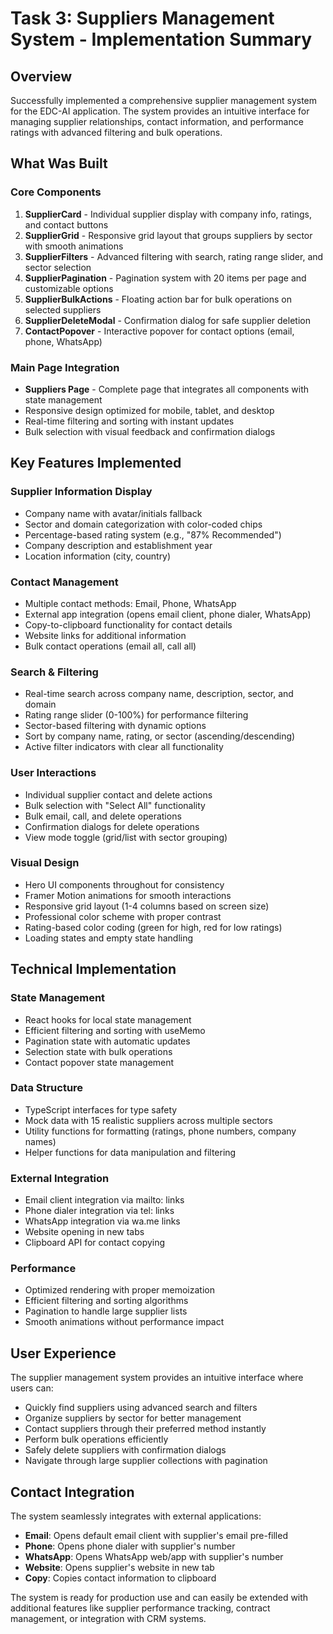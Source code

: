 # Task 3: Suppliers Management System - Implementation Summary

## Overview
Successfully implemented a comprehensive supplier management system for the EDC-AI application. The system provides an intuitive interface for managing supplier relationships, contact information, and performance ratings with advanced filtering and bulk operations.

## What Was Built

### Core Components
1. **SupplierCard** - Individual supplier display with company info, ratings, and contact buttons
2. **SupplierGrid** - Responsive grid layout that groups suppliers by sector with smooth animations
3. **SupplierFilters** - Advanced filtering with search, rating range slider, and sector selection
4. **SupplierPagination** - Pagination system with 20 items per page and customizable options
5. **SupplierBulkActions** - Floating action bar for bulk operations on selected suppliers
6. **SupplierDeleteModal** - Confirmation dialog for safe supplier deletion
7. **ContactPopover** - Interactive popover for contact options (email, phone, WhatsApp)

### Main Page Integration
- **Suppliers Page** - Complete page that integrates all components with state management
- Responsive design optimized for mobile, tablet, and desktop
- Real-time filtering and sorting with instant updates
- Bulk selection with visual feedback and confirmation dialogs

## Key Features Implemented

### Supplier Information Display
- Company name with avatar/initials fallback
- Sector and domain categorization with color-coded chips
- Percentage-based rating system (e.g., "87% Recommended")
- Company description and establishment year
- Location information (city, country)

### Contact Management
- Multiple contact methods: Email, Phone, WhatsApp
- External app integration (opens email client, phone dialer, WhatsApp)
- Copy-to-clipboard functionality for contact details
- Website links for additional information
- Bulk contact operations (email all, call all)

### Search & Filtering
- Real-time search across company name, description, sector, and domain
- Rating range slider (0-100%) for performance filtering
- Sector-based filtering with dynamic options
- Sort by company name, rating, or sector (ascending/descending)
- Active filter indicators with clear all functionality

### User Interactions
- Individual supplier contact and delete actions
- Bulk selection with "Select All" functionality
- Bulk email, call, and delete operations
- Confirmation dialogs for delete operations
- View mode toggle (grid/list with sector grouping)

### Visual Design
- Hero UI components throughout for consistency
- Framer Motion animations for smooth interactions
- Responsive grid layout (1-4 columns based on screen size)
- Professional color scheme with proper contrast
- Rating-based color coding (green for high, red for low ratings)
- Loading states and empty state handling

## Technical Implementation

### State Management
- React hooks for local state management
- Efficient filtering and sorting with useMemo
- Pagination state with automatic updates
- Selection state with bulk operations
- Contact popover state management

### Data Structure
- TypeScript interfaces for type safety
- Mock data with 15 realistic suppliers across multiple sectors
- Utility functions for formatting (ratings, phone numbers, company names)
- Helper functions for data manipulation and filtering

### External Integration
- Email client integration via mailto: links
- Phone dialer integration via tel: links
- WhatsApp integration via wa.me links
- Website opening in new tabs
- Clipboard API for contact copying

### Performance
- Optimized rendering with proper memoization
- Efficient filtering and sorting algorithms
- Pagination to handle large supplier lists
- Smooth animations without performance impact

## User Experience
The supplier management system provides an intuitive interface where users can:
- Quickly find suppliers using advanced search and filters
- Organize suppliers by sector for better management
- Contact suppliers through their preferred method instantly
- Perform bulk operations efficiently
- Safely delete suppliers with confirmation dialogs
- Navigate through large supplier collections with pagination

## Contact Integration
The system seamlessly integrates with external applications:
- **Email**: Opens default email client with supplier's email pre-filled
- **Phone**: Opens phone dialer with supplier's number
- **WhatsApp**: Opens WhatsApp web/app with supplier's number
- **Website**: Opens supplier's website in new tab
- **Copy**: Copies contact information to clipboard

The system is ready for production use and can easily be extended with additional features like supplier performance tracking, contract management, or integration with CRM systems.

